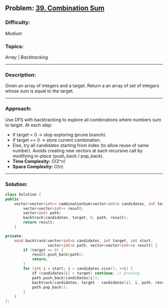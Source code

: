 ## Problem: [39. Combination Sum](https://leetcode.com/problems/combination-sum/)

### Difficulty:
*Medium*

### Topics:
*Array | Backtracking*

---

### Description:
Given an array of integers and a target. Return a an array of set of integers whose sum is equal to the target.

---

### Approach:
Use DFS with backtracking to explore all combinations where numbers sum to target.
At each step:
- If target < 0 → stop exploring (prune branch).
- If target == 0 → store current combination.
- Else, try all candidates starting from index (to allow reuse of same number).
Avoids creating new vectors at each recursive call by modifying in-place (push_back / pop_back).
- **Time Complexity:** O(2^n)
- **Space Complexity:** O(n)

---

### Solution:
```cpp
class Solution {
public:
    vector<vector<int>> combinationSum(vector<int>& candidates, int target) {
        vector<vector<int>> result;
        vector<int> path;
        backtrack(candidates, target, 0, path, result);
        return result;
    }

private:
    void backtrack(vector<int>& candidates, int target, int start,
                   vector<int>& path, vector<vector<int>>& result) {
        if (target == 0) {
            result.push_back(path);
            return;
        }
        for (int i = start; i < candidates.size(); ++i) {
            if (candidates[i] > target) continue; // pruning
            path.push_back(candidates[i]);
            backtrack(candidates, target - candidates[i], i, path, result); // reuse same element
            path.pop_back();
        }
    }
};
```
